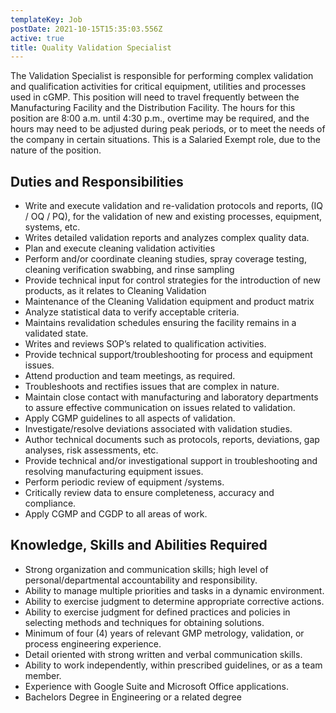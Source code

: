 ```yaml
---
templateKey: Job
postDate: 2021-10-15T15:35:03.556Z
active: true
title: Quality Validation Specialist
---
```


The Validation Specialist is responsible for performing complex validation and qualification activities for critical equipment, utilities and processes used in cGMP. This position will need to travel frequently between the Manufacturing Facility and the Distribution Facility. The hours for this position are 8:00 a.m. until 4:30 p.m., overtime may be required, and the hours may need to be adjusted during peak periods, or to meet the needs of the company in certain situations. This is a Salaried Exempt role, due to the nature of the position.

## Duties and Responsibilities

- Write and execute validation and re-validation protocols and reports, (IQ / OQ / PQ), for the validation of new and existing processes, equipment, systems, etc.
- Writes detailed validation reports and analyzes complex quality data.
- Plan and execute cleaning validation activities
- Perform and/or coordinate cleaning studies, spray coverage testing, cleaning verification swabbing, and rinse sampling
- Provide technical input for control strategies for the introduction of new products, as it relates to Cleaning Validation
- Maintenance of the Cleaning Validation equipment and product matrix
- Analyze statistical data to verify acceptable criteria.
- Maintains revalidation schedules ensuring the facility remains in a validated state.
- Writes and reviews SOP’s related to qualification activities.
- Provide technical support/troubleshooting for process and equipment issues.
- Attend production and team meetings, as required.
- Troubleshoots and rectifies issues that are complex in nature.
- Maintain close contact with manufacturing and laboratory departments to assure effective communication on issues related to validation.
- Apply CGMP guidelines to all aspects of validation.
- Investigate/resolve deviations associated with validation studies.
- Author technical documents such as protocols, reports, deviations, gap analyses, risk assessments, etc.
- Provide technical and/or investigational support in troubleshooting and resolving manufacturing equipment issues.
- Perform periodic review of equipment /systems.
- Critically review data to ensure completeness, accuracy and compliance.
- Apply CGMP and CGDP to all areas of work.

## Knowledge, Skills and Abilities Required

- Strong organization and communication skills; high level of personal/departmental accountability and responsibility.
- Ability to manage multiple priorities and tasks in a dynamic environment.
- Ability to exercise judgment to determine appropriate corrective actions.
- Ability to exercise judgment for defined practices and policies in selecting methods and techniques for obtaining solutions.
- Minimum of four (4) years of relevant GMP metrology, validation, or process engineering experience.
- Detail oriented with strong written and verbal communication skills.
- Ability to work independently, within prescribed guidelines, or as a team member.
- Experience with Google Suite and Microsoft Office applications.
- Bachelors Degree in Engineering or a related degree
